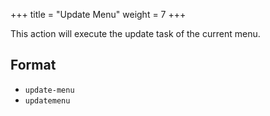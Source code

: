 +++
title = "Update Menu"
weight = 7
+++

This action will execute the update task of the current menu.

## Format

* `update-menu`
* `updatemenu`
